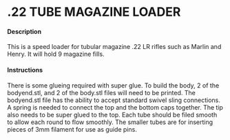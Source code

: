 # .22 TUBE MAGAZINE LOADER 

#### Description 
This is a speed loader for tubular magazine .22 LR rifles such as Marlin and Henry. It will hold 9 magazine fills. 

#### Instructions
There is some glueing required with super glue. To build the body, 2 of the bodyend.stl, and 2 of the body.stl files will need to be printed. The bodyend.stl file has the ability to accept standard swivel sling connections. A spring is needed to connect the top and the bottom caps together. The tip also needs to be super glued to the top. Each tube should be filed smooth to allow each round to flow smoothly. The smaller tubes are for inserting pieces of 3mm filament for use as guide pins.
